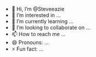- 👋 Hi, I’m @Steveeazie
- 👀 I’m interested in ...
- 🌱 I’m currently learning ...
- 💞️ I’m looking to collaborate on ...
- 📫 How to reach me ...
- 😄 Pronouns: ...
- ⚡ Fun fact: ...

<!---
Steveeazie/Steveeazie is a ✨ special ✨ repository because its `README.md` (this file) appears on your GitHub profile.
You can click the Preview link to take a look at your changes.
--->
